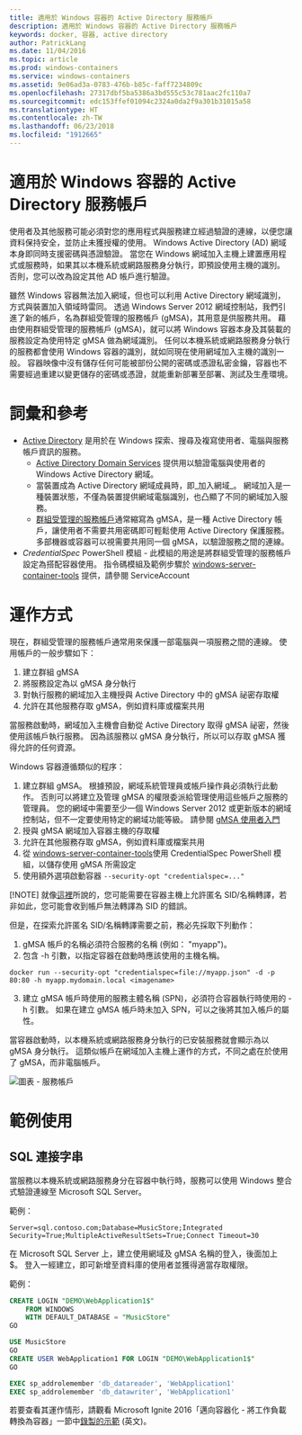```yaml
---
title: 適用於 Windows 容器的 Active Directory 服務帳戶
description: 適用於 Windows 容器的 Active Directory 服務帳戶
keywords: docker, 容器, active directory
author: PatrickLang
ms.date: 11/04/2016
ms.topic: article
ms.prod: windows-containers
ms.service: windows-containers
ms.assetid: 9e06ad3a-0783-476b-b85c-faff7234809c
ms.openlocfilehash: 27317dbf5ba5386a3bd555c53c781aac2fc110a7
ms.sourcegitcommit: edc153ffef01094c2324a0da2f9a301b31015a58
ms.translationtype: HT
ms.contentlocale: zh-TW
ms.lasthandoff: 06/23/2018
ms.locfileid: "1912665"
---
```

# <a name="active-directory-service-accounts-for-windows-containers"></a>適用於 Windows 容器的 Active Directory 服務帳戶

使用者及其他服務可能必須對您的應用程式與服務建立經過驗證的連線，以便您讓資料保持安全，並防止未獲授權的使用。 Windows Active Directory (AD) 網域本身即同時支援密碼與憑證驗證。 當您在 Windows 網域加入主機上建置應用程式或服務時，如果其以本機系統或網路服務身分執行，即預設使用主機的識別。 否則，您可以改為設定其他 AD 帳戶進行驗證。

雖然 Windows 容器無法加入網域，但也可以利用 Active Directory 網域識別，方式與裝置加入領域時雷同。 透過 Windows Server 2012 網域控制站，我們引進了新的帳戶，名為群組受管理的服務帳戶 (gMSA)，其用意是供服務共用。 藉由使用群組受管理的服務帳戶 (gMSA)，就可以將 Windows 容器本身及其裝載的服務設定為使用特定 gMSA 做為網域識別。 任何以本機系統或網路服務身分執行的服務都會使用 Windows 容器的識別，就如同現在使用網域加入主機的識別一般。 容器映像中沒有儲存任何可能被部份公開的密碼或憑證私密金鑰，容器也不需要經過重建以變更儲存的密碼或憑證，就能重新部署至部署、測試及生產環境。 


# <a name="glossary--references"></a>詞彙和參考
- [Active Directory](http://social.technet.microsoft.com/wiki/contents/articles/1026.active-directory-services-overview.aspx) 是用於在 Windows 探索、搜尋及複寫使用者、電腦與服務帳戶資訊的服務。 
  - [Active Directory Domain Services](https://technet.microsoft.com/en-us/library/dd448614.aspx) 提供用以驗證電腦與使用者的 Windows Active Directory 網域。 
  - 當裝置成為 Active Directory 網域成員時，即_加入網域_。 網域加入是一種裝置狀態，不僅為裝置提供網域電腦識別，也凸顯了不同的網域加入服務。
  - [群組受管理的服務帳戶](https://technet.microsoft.com/en-us/library/jj128431(v=ws.11).aspx)通常縮寫為 gMSA，是一種 Active Directory 帳戶，讓使用者不需要共用密碼即可輕鬆使用 Active Directory 保護服務。 多部機器或容器可以視需要共用同一個 gMSA，以驗證服務之間的連線。
- _CredentialSpec_ PowerShell 模組 - 此模組的用途是將群組受管理的服務帳戶設定為搭配容器使用。 指令碼模組及範例步驟於 [windows-server-container-tools](https://github.com/Microsoft/Virtualization-Documentation/tree/live/windows-server-container-tools) 提供，請參閱 ServiceAccount

# <a name="how-it-works"></a>運作方式

現在，群組受管理的服務帳戶通常用來保護一部電腦與一項服務之間的連線。 使用帳戶的一般步驟如下：

1. 建立群組 gMSA
2. 將服務設定為以 gMSA 身分執行
3. 對執行服務的網域加入主機授與 Active Directory 中的 gMSA 祕密存取權
4. 允許在其他服務存取 gMSA，例如資料庫或檔案共用

當服務啟動時，網域加入主機會自動從 Active Directory 取得 gMSA 祕密，然後使用該帳戶執行服務。 因為該服務以 gMSA 身分執行，所以可以存取 gMSA 獲得允許的任何資源。

Windows 容器遵循類似的程序：

1. 建立群組 gMSA。 根據預設，網域系統管理員或帳戶操作員必須執行此動作。 否則可以將建立及管理 gMSA 的權限委派給管理使用這些帳戶之服務的管理員。 您的網域中需要至少一個 Windows Server 2012 或更新版本的網域控制站，但不一定要使用特定的網域功能等級。 請參閱 [gMSA 使用者入門](https://technet.microsoft.com/en-us/library/jj128431(v=ws.11).aspx)
2. 授與 gMSA 網域加入容器主機的存取權
3. 允許在其他服務存取 gMSA，例如資料庫或檔案共用
4. 從 [windows-server-container-tools](https://github.com/Microsoft/Virtualization-Documentation/tree/live/windows-server-container-tools)使用 CredentialSpec PowerShell 模組，以儲存使用 gMSA 所需設定
5. 使用額外選項啟動容器 `--security-opt "credentialspec=..."`

[!NOTE]
就像[這裡](https://docs.microsoft.com/en-us/windows/device-security/security-policy-settings/network-access-allow-anonymous-sidname-translation)所說的，您可能需要在容器主機上允許匿名 SID/名稱轉譯，若非如此，您可能會收到帳戶無法轉譯為 SID 的錯誤。

但是，在探索允許匿名 SID/名稱轉譯需要之前，務必先採取下列動作：

1. gMSA 帳戶的名稱必須符合服務的名稱 (例如： "myapp")。
2. 包含 -h 引數，以指定容器在啟動時應該使用的主機名稱。 
```
docker run --security-opt "credentialspec=file://myapp.json" -d -p 80:80 -h myapp.mydomain.local <imagename>
```
3. 建立 gMSA 帳戶時使用的服務主體名稱 (SPN)，必須符合容器執行時使用的 -h 引數。 如果在建立 gMSA 帳戶時未加入 SPN，可以之後將其加入帳戶的屬性。

當容器啟動時，以本機系統或網路服務身分執行的已安裝服務就會顯示為以 gMSA 身分執行。 這類似帳戶在網域加入主機上運作的方式，不同之處在於使用了 gMSA，而非電腦帳戶。 

![圖表 - 服務帳戶](media/serviceaccount_diagram.png)


# <a name="example-uses"></a>範例使用


## <a name="sql-connection-strings"></a>SQL 連接字串
當服務以本機系統或網路服務身分在容器中執行時，服務可以使用 Windows 整合式驗證連線至 Microsoft SQL Server。

範例：

```
Server=sql.contoso.com;Database=MusicStore;Integrated Security=True;MultipleActiveResultSets=True;Connect Timeout=30
```

在 Microsoft SQL Server 上，建立使用網域及 gMSA 名稱的登入，後面加上 $。 登入一經建立，即可新增至資料庫的使用者並獲得適當存取權限。

範例： 

```sql
CREATE LOGIN "DEMO\WebApplication1$"
    FROM WINDOWS
    WITH DEFAULT_DATABASE = "MusicStore"
GO

USE MusicStore
GO
CREATE USER WebApplication1 FOR LOGIN "DEMO\WebApplication1$"
GO

EXEC sp_addrolemember 'db_datareader', 'WebApplication1'
EXEC sp_addrolemember 'db_datawriter', 'WebApplication1'
```

若要查看其運作情形，請觀看 Microsoft Ignite 2016「邁向容器化 - 將工作負載轉換為容器」一節中[錄製的示範](https://youtu.be/cZHPz80I-3s?t=2672) (英文)。
